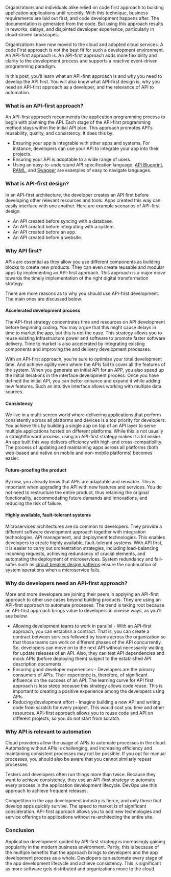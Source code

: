Organizations and individuals alike relied on code first approach to building application applications until recently. With this technique, business requirements are laid out first, and code development happens after. The documentation is generated from the code. But using this approach results in reworks, delays, and disjointed developer experience, particularly in cloud-driven landscapes.

Organizations have now moved to the cloud and adopted cloud services. A code First approach is not the best fit for such a development environment. An API-first approach is. An API-first approach adds more flexibility and clarity to the development process and supports a reactive event-driven programming paradigm.

In this post, you'll learn what an API-first approach is and why you need to develop the API first. You will also know what API-first design is, why you need an API-first approach as a developer, and the relevance of API to automation.

### What is an API-first approach?

An API-first approach recommends the application programming process to begin with planning the API. Each stage of the API-first programming method stays within the initial API plan. This approach promotes API's reusability, quality, and consistency. It does this by:

- Ensuring your app is integrable with other apps and systems. For instance, developers can use your API to integrate your app into their projects.
- Ensuring your API is adoptable to a wide range of users.
- Using an easy-to-understand API specification language. [API Blueprint](https://apiblueprint.org/), [RAML](https://raml.org/), and [Swagger](https://swagger.io/) are examples of easy to navigate languages.

### What is API-first design?

In an API-first architecture, the developer creates an API first before developing other relevant resources and tools. Apps created this way can easily interface with one another. Here are example scenarios of API-first design.

- An API created before syncing with a database.
- An API created before integrating with a system.
- An API created before an app.
- An API created before a website.

### Why API first?

APIs are essential as they allow you use different components as building blocks to create new products. They can even create reusable and modular apps by implementing an API-first approach. This approach is a major move towards the timely implementation of the right digital transformation strategy.

There are more reasons as to why you should use API-first development. The main ones are discussed below.

#### Accelerated development process

The API-first strategy concentrates time and resources on API development before beginning coding. You may argue that this might cause delays in time to market the app, but this is not the case. This strategy allows you to reuse existing infrastructure power and software to promote faster software delivery. Time to market is also accelerated by integrating existing components and improving the and delivery development processes.

With an API-first approach, you're sure to optimize your total development time. And achieve agility even where the APIs fail to cover all the features of the system. When you generate an initial API for an APP, you also speed up the initial iterations in the interface development process. Once you have defined the initial API, you can better enhance and expand it while adding new features. Such an intuitive interface allows working with multiple data sources.

#### Consistency

We live in a multi-screen world where delivering applications that perform consistently across all platforms and devices is a top priority for developers. You achieve this by building a single app on top of an API layer to serve multiple applications hosted on different platforms. While this is not usually a straightforward process, using an API-first strategy makes it a lot easier. An app built this way delivers efficiency with high-end cross-compatibility. The process of updating and maintaining apps across all platforms (both web-based and native on mobile and non-mobile platforms) becomes easier.

#### Future-proofing the product

By now, you already know that APIs are adaptable and reusable. This is important when upgrading the API with new features and services. You do not need to restructure the entire product, thus retaining the original functionality, accommodating future demands and innovations, and reducing the risk of failure.

#### Highly available, fault-tolerant systems

Microservices architectures are so common to developers. They provide a different software development approach together with integration technologies, API management, and deployment technologies. This enables developers to create highly available, fault-tolerant systems. With API first, it is easier to carry out orchestration strategies, including load-balancing incoming requests, achieving redundancy of crucial elements, and automating the deployment of microservices. System redundancy and fail-safes such as [circuit breaker design patterns](https://en.wikipedia.org/wiki/Circuit_breaker_design_pattern) ensure the continuation of system operations when a microservice fails.

### Why do developers need an API-first approach?

More and more developers are joining their peers in applying an API-first approach to other use cases beyond building products. They are using an API-first approach to automate processes. The trend is taking root because an API-first approach brings value to developers in diverse ways, as you'll see below.

- Allowing development teams to work in parallel - With an API-first approach, you can establish a contract. That is, you can create a contract between services followed by teams across the organization so that those teams can work on different phases of the API concurrently. So, developers can move on to the next API without necessarily waiting for update releases of an API. Also, they can test API dependencies and mock APIs (before deploying them) subject to the established API description documents.
- Ensuring good developer experiences - Developers are the primary consumers of APIs. Their experience is, therefore, of significant influence on the success of an API. The learning curve for API first approach is less steep because this strategy allows code reuse. This is important to creating a positive experience among the developers using APIs.
- Reducing development effort - Imagine building a new API and writing code from scratch for every project. This would cost you time and other resources. API-first approach allows you to reuse code and API on different projects, so you do not start from scratch.

### Why API is relevant to automation

Cloud providers allow the usage of APIs to automate processes in the cloud. Automating without APIs is challenging, and increasing efficiency and maintaining consistent processes may not be possible. If you opt for manual processes, you should also be aware that you cannot similarly repeat processes.

Testers and developers often run things more than twice. Because they want to achieve consistency, they use an API-first strategy to automate every process in the application development lifecycle. DevOps use this approach to achieve frequent releases.

Competition in the app development industry is fierce, and only those that develop apps quickly survive. The speed to market is of significant consideration. API-first approach allows you to add new technologies and service offerings to applications without re-architecting the entire site.

### Conclusion

Application development guided by API-first strategy is increasingly gaining popularity in the modern business environment. Partly, this is because of the multiple benefits that the approach brings to developers and the app development process as a whole. Developers can automate every stage of the app development lifecycle and achieve consistency. This is significant as more software gets distributed and organizations move to the cloud.
